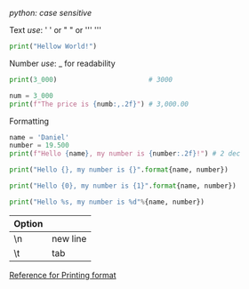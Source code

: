 *python: case sensitive*

Text
*use*: ' ' or " " or ''' '''
```python
print("Hellow World!")
```

Number
*use*: _ for readability
```python
print(3_000)                       # 3000

num = 3_000
print(f"The price is {numb:,.2f}") # 3,000.00
```

Formatting
```python
name = 'Daniel'
number = 19.500
print(f"Hello {name}, my number is {number:.2f}!") # 2 dec

print("Hello {}, my number is {}".format{name, number})

print("Hello {0}, my number is {1}".format{name, number})

print("Hello %s, my number is %d"%{name, number})
```

| Option |          |
| ------ | -------- |
| \n     | new line |
| \t     | tab      |
[Reference for Printing format](https://www.w3schools.com/python/ref_string_format.asp)
